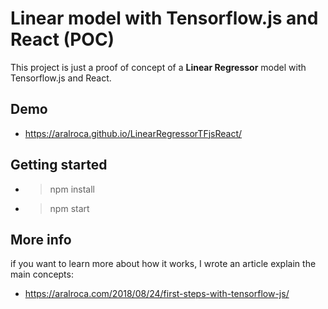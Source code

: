# Linear model with Tensorflow.js and React (POC)

This project is just a proof of concept of a **Linear Regressor** model with Tensorflow.js and React.

## Demo
*  https://aralroca.github.io/LinearRegressorTFjsReact/

## Getting started

* > npm install
* > npm start

## More info

if you want to learn more about how it works, I wrote an article explain the main concepts:

* https://aralroca.com/2018/08/24/first-steps-with-tensorflow-js/
